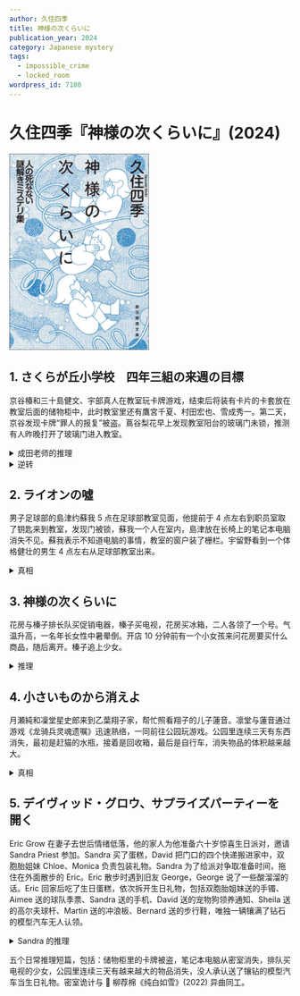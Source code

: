 ```yaml
---
author: 久住四季
title: 神様の次くらいに
publication_year: 2024
category: Japanese mystery
tags:
  - impossible_crime
  - locked_room
wordpress_id: 7180
---
```


# 久住四季『神様の次くらいに』(2024)

<img src=images/2024_cover.jpg width=250/>

## 1. さくらが丘小学校　四年三組の来週の目標

京谷椿和三十島健文、宇部真人在教室玩卡牌游戏，结束后将装有卡片的卡套放在教室后面的储物柜中，此时教室里还有鷹宮千夏、村田宏也、雪成秀一。第二天，京谷发现卡牌“罪人的报复”被盗。蔦谷梨花早上发现教室阳台的玻璃门未锁，推测有人昨晚打开了玻璃门进入教室。

<details><summary>成田老师的推理</summary>
三十島健文、宇部真人坐公交上学，晚上回校困难。鷹宮千夏放学后参加排球部活动，没必要晚上潜入学校偷卡。村田宏也表现得不知道卡片含义，表明他不是犯人。犯人是雪成秀一。
</details>

<details><summary>逆转</summary>
京谷声称早上就发现卡片不见了，却知道下午才提出卡片被盗，还无端怀疑鷹宮。京谷和鷹宮其实是情侣，之前发生争吵。
</details>

## 2. ライオンの噓

男子足球部的島津约蘇我 5 点在足球部教室见面，他提前于 4 点左右到职员室取了钥匙来到教室，发现门被锁，蘇我一个人在室内，島津放在长椅上的笔记本电脑消失不见。蘇我表示不知道电脑的事情，教室的窗户装了栅栏。宇留野看到一个体格健壮的男生 4 点左右从足球部教室出来。

<details><summary>真相</summary>
蘇我其实是女生，与島津交往时与另一男生关系暧昧。蘇我在足球部教室与男生见面，因为島津提前回来，让男生躲在计分板后面，趁自己与島津亲吻时逃脱。男生临走时拿走了島津的电脑以示愤怒。
</details>

## 3. 神様の次くらいに

花房与榛子排长队买促销电器，榛子买电视，花房买冰箱，二人各领了一个号。气温升高，一名年长女性中暑晕倒。开店 10 分钟前有一个小女孩来问花房要买什么商品，随后离开。榛子追上少女。

<details><summary>推理</summary>
开店促销只有两个小时，每 5 分钟放进 20 人，只能放进 480 人，但排队人数已经达到 600 人。少女拿了买电视的号，中途离开队伍，跟后面的年长女性打了招呼，但该女性中暑晕倒，少女无法返回队中原来位置。少女挨个寻找只拿了一个号的情侣买家，希望能把手里的号给其中一人，帮忙买电视。
</details>

## 4. 小さいものから消えよ

月瀬純和凜堂星史郎来到乙葉翔子家，帮忙照看翔子的儿子蓮音。凛堂与蓮音通过游戏《龙骑兵灵魂遗嘱》迅速熟络，一同前往公园玩游戏。公园里连续三天有东西消失，最初是赶猫的水瓶，接着是回收箱，最后是自行车，消失物品的体积越来越大。

<details><summary>真相</summary>
小朋友在公园玩网络游戏，为了让家中的 Wi-Fi 能够覆盖公园，逐一移走阻挡电波的物品。
</details>

## 5. デイヴィッド・グロウ、サプライズパーティーを開く

Eric Grow 在妻子去世后情绪低落，他的家人为他准备六十岁惊喜生日派对，邀请 Sandra Priest 参加。Sandra 买了蛋糕，David 把门口的四个快递搬进家中，双胞胎姐妹 Chloe、Monica 负责包装礼物。Sandra 为了给派对争取准备时间，拖住在外面散步的 Eric。Eric 散步时遇到旧友 George，George 说了一些酸溜溜的话。Eric 回家后吃了生日蛋糕，依次拆开生日礼物，包括双胞胎姐妹送的手镯、Aimee 送的球队季票、Sandra 送的手机、David 送的宠物狗领养通知、Sheila 送的高尔夫球杆、Martin 送的冲浪板、Bernard 送的步行鞋，唯独一辆镶满了钻石的模型汽车无人认领。

<details><summary>Sandra 的推理</summary>
神秘赠送者在双胞胎姐妹包礼物时来到沙龙，偷偷在礼物堆中放入模型汽车。

* Martin 送的冲浪板尖端上有污渍，与神秘礼物包装纸上的污渍相同，是接触百合花花粉所致，这说明 Martin 在 16:45 将冲浪板搬进沙龙时，微型汽车已在礼物堆中，他没有机会放置神秘礼物。
* Aimee 知道蛋糕口味，是因为她偷吃了蛋糕。Bernard 在 16:40-16:45 有机会偷放礼物，但他没有发现 Aimee 偷吃蛋糕，所以排除。
* Aimee 说她从卫生间出来时遇到了 Sheila，但她其实没去卫生间。Aimee 目击了 Sheila 抽烟，Sheila 目击了 Aimee 偷吃蛋糕，二人互作伪证。
* David 平时不带钱包，找收据时却拿出钱包，说明他确实外出买酒（在加拿大买酒需身份证），有不在场证明。
* 装宠物狗领养通知的箱子底部很脏，David 解释说他把箱子放在了地上，但这不符合他的一贯作风。Eric 不喜欢狗，有人（可能是 George）故意送给他宠物狗。David 看到没人承认送了领养通知，圆场说是自己送的，其实他送的是模型汽车。
</details>

五个日常推理短篇，包括：储物柜里的卡牌被盗，笔记本电脑从密室消失，排队买电视的少女，公园里连续三天有越来越大的物品消失，没人承认送了镶钻的模型汽车当生日礼物。密室诡计与 📖 柳荐棉《纯白如雪》(2022) 异曲同工。